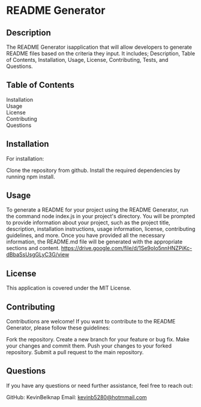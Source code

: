 # README Generator

## Description
The README Generator isapplication that will allow developers to generate README files based on the criteria they input. It includes; Description, Table of Contents, Installation, Usage, License, Contributing, Tests, and Questions.

## Table of Contents
Installation  
Usage  
License  
Contributing  
Questions  
## Installation
For installation:

Clone the repository from github.
Install the required dependencies by running npm install.

## Usage
To generate a README for your project using the README Generator, run the command node index.js in your project's directory. You will be prompted to provide information about your project, such as the project title, description, installation instructions, usage information, license, contributing guidelines, and more. Once you have provided all the necessary information, the README.md file will be generated with the appropriate sections and content. https://drive.google.com/file/d/1Se9oIo5nnHNZPiKc-dBbaSsUsgGLyC3G/view

##  License
This application is covered under the MIT License.

## Contributing
Contributions are welcome! If you want to contribute to the README Generator, please follow these guidelines:

Fork the repository.
Create a new branch for your feature or bug fix.
Make your changes and commit them.
Push your changes to your forked repository.
Submit a pull request to the main repository.
## Questions
If you have any questions or need further assistance, feel free to reach out:

GitHub: KevinBelknap
Email: kevinb5280@hotmmail.com
